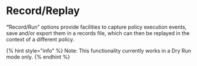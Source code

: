 # Record/Replay

**“**&#x52;ecord/Run” options provide facilities to capture policy execution events, save and/or export them in a records file, which can then be replayed in the context of a different policy.

{% hint style="info" %}
Note: This functionality currently works in a Dry Run mode only.
{% endhint %}
